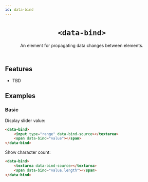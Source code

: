 ```yaml
---
id: data-bind
---
```


<header>

# `<data-bind>`

An element for propagating data changes between elements.

</header>



## Features

- TBD


## Examples

### Basic

Display slider value:

```html
<data-bind>
	<input type="range" data-bind-source></textarea>
	<span data-bind="value"></span>
</data-bind>
```

Show character count:

```html
<data-bind>
	<textarea data-bind-source></textarea>
	<span data-bind="value.length"></span>
</data-bind>
```



